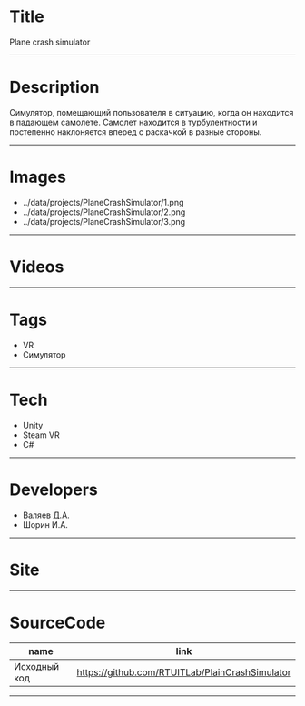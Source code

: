 # Title

Plane crash simulator

---

# Description

Симулятор, помещающий пользователя в ситуацию, когда он находится в падающем самолете. Самолет находится в турбулентности и постепенно наклоняется вперед с раскачкой в разные стороны.

---

# Images

- ../data/projects/PlaneCrashSimulator/1.png
- ../data/projects/PlaneCrashSimulator/2.png
- ../data/projects/PlaneCrashSimulator/3.png

---

# Videos

---

# Tags

- VR
- Симулятор

---

# Tech

- Unity
- Steam VR
- C#

---

# Developers

- Валяев Д.А.
- Шорин И.А.

---

# Site

---

# SourceCode

| name         | link                                            |
| ------------ | ----------------------------------------------- |
| Исходный код | https://github.com/RTUITLab/PlainCrashSimulator |

---
